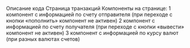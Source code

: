 Описание кода
Страница транзакций
Компоненты на странице:
 1 компонент с информацией по счету отправителя (при переходе с кнопки «пополнить» компонент не активен)
 2 компонент с информацией по счету получателя (при переходе с кнопки «вывести» компонент не активен)
 3 компонент с информацией по курсу валют (при разных валютах счетов)